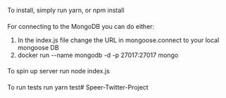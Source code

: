 To install, simply run yarn, or npm install
####
For connecting to the MongoDB you can do either: 
1. In the index.js file change the URL in mongoose.connect to your local mongoose DB
2. docker run --name mongodb -d -p 27017:27017 mongo
####
To spin up server run node index.js
####
To run tests run yarn test# Speer-Twitter-Project
